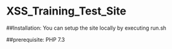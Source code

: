 # XSS_Training_Test_Site

##Installation:
You can setup the site locally by executing run.sh 

##prerequisite: 
  PHP 7.3
